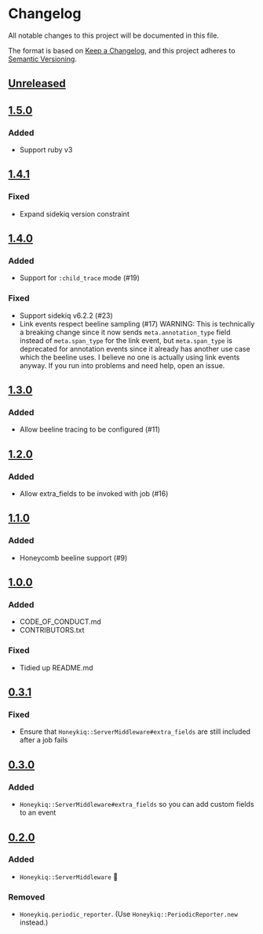# Changelog
All notable changes to this project will be documented in this file.

The format is based on [Keep a Changelog](https://keepachangelog.com/en/1.0.0/),
and this project adheres to [Semantic Versioning](https://semver.org/spec/v2.0.0.html).

## [Unreleased]

## [1.5.0]
### Added
- Support ruby v3

## [1.4.1]
### Fixed
- Expand sidekiq version constraint

## [1.4.0]
### Added
- Support for `:child_trace` mode (#19)

### Fixed
- Support sidekiq v6.2.2 (#23)
- Link events respect beeline sampling (#17)
  WARNING: This is technically a breaking change since it now sends
  `meta.annotation_type` field instead of `meta.span_type` for the link event,
  but `meta.span_type` is deprecated for annotation events since it already has
  another use case which the beeline uses. I believe no one is actually using
  link events anyway. If you run into problems and need help, open an issue.

## [1.3.0]
### Added
- Allow beeline tracing to be configured (#11)

## [1.2.0]
### Added
- Allow extra_fields to be invoked with job (#16)

## [1.1.0]
### Added
- Honeycomb beeline support (#9)

## [1.0.0]
### Added
- CODE_OF_CONDUCT.md
- CONTRIBUTORS.txt

### Fixed
- Tidied up README.md

## [0.3.1]
### Fixed
- Ensure that `Honeykiq::ServerMiddleware#extra_fields` are still included after a job fails

## [0.3.0]
### Added
- `Honeykiq::ServerMiddleware#extra_fields` so you can add custom fields to an event

## [0.2.0]
### Added
- `Honeykiq::ServerMiddleware` 🙌

### Removed
- `Honeykiq.periodic_reporter`. (Use `Honeykiq::PeriodicReporter.new` instead.)

[Unreleased]: https://github.com/carwow/honeykiq/compare/v1.5.0...HEAD
[1.5.0]: https://github.com/carwow/honeykiq/compare/v1.4.1...v1.5.0
[1.4.1]: https://github.com/carwow/honeykiq/compare/v1.4.0...v1.4.1
[1.4.0]: https://github.com/carwow/honeykiq/compare/v1.3.0...v1.4.0
[1.3.0]: https://github.com/carwow/honeykiq/compare/v1.2.0...v1.3.0
[1.2.0]: https://github.com/carwow/honeykiq/compare/v1.1.0...v1.2.0
[1.1.0]: https://github.com/carwow/honeykiq/compare/v1.0.0...v1.1.0
[1.0.0]: https://github.com/carwow/honeykiq/compare/v0.3.1...v1.0.0
[0.3.1]: https://github.com/carwow/honeykiq/compare/v0.3.0...v0.3.1
[0.3.0]: https://github.com/carwow/honeykiq/compare/v0.2.0...v0.3.0
[0.2.0]: https://github.com/carwow/honeykiq/compare/v0.1.0...v0.2.0

